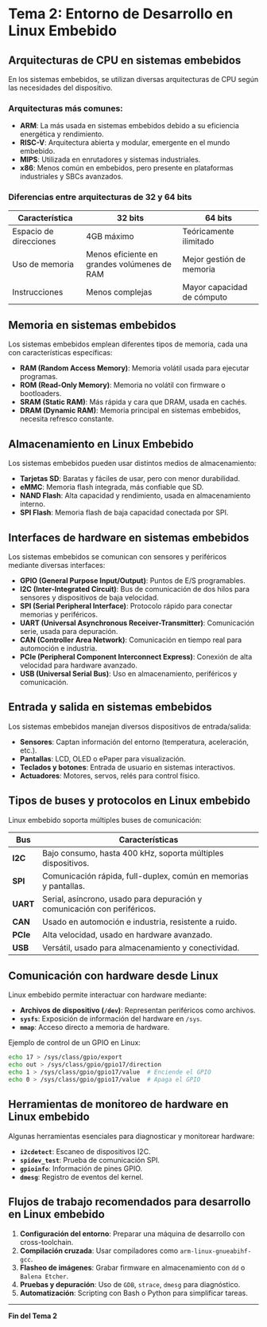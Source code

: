 # Tema 2: Entorno de Desarrollo en Linux Embebido

## Arquitecturas de CPU en sistemas embebidos
En los sistemas embebidos, se utilizan diversas arquitecturas de CPU según las necesidades del dispositivo.

### Arquitecturas más comunes:
- **ARM**: La más usada en sistemas embebidos debido a su eficiencia energética y rendimiento.
- **RISC-V**: Arquitectura abierta y modular, emergente en el mundo embebido.
- **MIPS**: Utilizada en enrutadores y sistemas industriales.
- **x86**: Menos común en embebidos, pero presente en plataformas industriales y SBCs avanzados.

### Diferencias entre arquitecturas de 32 y 64 bits
| Característica | 32 bits | 64 bits |
|--------------|---------|---------|
| Espacio de direcciones | 4GB máximo | Teóricamente ilimitado |
| Uso de memoria | Menos eficiente en grandes volúmenes de RAM | Mejor gestión de memoria |
| Instrucciones | Menos complejas | Mayor capacidad de cómputo |

## Memoria en sistemas embebidos
Los sistemas embebidos emplean diferentes tipos de memoria, cada una con características específicas:

- **RAM (Random Access Memory)**: Memoria volátil usada para ejecutar programas.
- **ROM (Read-Only Memory)**: Memoria no volátil con firmware o bootloaders.
- **SRAM (Static RAM)**: Más rápida y cara que DRAM, usada en cachés.
- **DRAM (Dynamic RAM)**: Memoria principal en sistemas embebidos, necesita refresco constante.

## Almacenamiento en Linux Embebido
Los sistemas embebidos pueden usar distintos medios de almacenamiento:

- **Tarjetas SD**: Baratas y fáciles de usar, pero con menor durabilidad.
- **eMMC**: Memoria flash integrada, más confiable que SD.
- **NAND Flash**: Alta capacidad y rendimiento, usada en almacenamiento interno.
- **SPI Flash**: Memoria flash de baja capacidad conectada por SPI.

## Interfaces de hardware en sistemas embebidos
Los sistemas embebidos se comunican con sensores y periféricos mediante diversas interfaces:

- **GPIO (General Purpose Input/Output)**: Puntos de E/S programables.
- **I2C (Inter-Integrated Circuit)**: Bus de comunicación de dos hilos para sensores y dispositivos de baja velocidad.
- **SPI (Serial Peripheral Interface)**: Protocolo rápido para conectar memorias y periféricos.
- **UART (Universal Asynchronous Receiver-Transmitter)**: Comunicación serie, usada para depuración.
- **CAN (Controller Area Network)**: Comunicación en tiempo real para automoción e industria.
- **PCIe (Peripheral Component Interconnect Express)**: Conexión de alta velocidad para hardware avanzado.
- **USB (Universal Serial Bus)**: Uso en almacenamiento, periféricos y comunicación.

## Entrada y salida en sistemas embebidos
Los sistemas embebidos manejan diversos dispositivos de entrada/salida:

- **Sensores**: Captan información del entorno (temperatura, aceleración, etc.).
- **Pantallas**: LCD, OLED o ePaper para visualización.
- **Teclados y botones**: Entrada de usuario en sistemas interactivos.
- **Actuadores**: Motores, servos, relés para control físico.

## Tipos de buses y protocolos en Linux embebido
Linux embebido soporta múltiples buses de comunicación:

| Bus | Características |
|-----|---------------|
| **I2C** | Bajo consumo, hasta 400 kHz, soporta múltiples dispositivos. |
| **SPI** | Comunicación rápida, full-duplex, común en memorias y pantallas. |
| **UART** | Serial, asíncrono, usado para depuración y comunicación con periféricos. |
| **CAN** | Usado en automoción e industria, resistente a ruido. |
| **PCIe** | Alta velocidad, usado en hardware avanzado. |
| **USB** | Versátil, usado para almacenamiento y conectividad. |

## Comunicación con hardware desde Linux
Linux embebido permite interactuar con hardware mediante:

- **Archivos de dispositivo (`/dev`)**: Representan periféricos como archivos.
- **`sysfs`**: Exposición de información del hardware en `/sys`.
- **`mmap`**: Acceso directo a memoria de hardware.

Ejemplo de control de un GPIO en Linux:
```bash
echo 17 > /sys/class/gpio/export
echo out > /sys/class/gpio/gpio17/direction
echo 1 > /sys/class/gpio/gpio17/value  # Enciende el GPIO
echo 0 > /sys/class/gpio/gpio17/value  # Apaga el GPIO
```

## Herramientas de monitoreo de hardware en Linux embebido
Algunas herramientas esenciales para diagnosticar y monitorear hardware:

- **`i2cdetect`**: Escaneo de dispositivos I2C.
- **`spidev_test`**: Prueba de comunicación SPI.
- **`gpioinfo`**: Información de pines GPIO.
- **`dmesg`**: Registro de eventos del kernel.

## Flujos de trabajo recomendados para desarrollo en Linux embebido
1. **Configuración del entorno**: Preparar una máquina de desarrollo con cross-toolchain.
2. **Compilación cruzada**: Usar compiladores como `arm-linux-gnueabihf-gcc`.
3. **Flasheo de imágenes**: Grabar firmware en almacenamiento con `dd` o `Balena Etcher`.
4. **Pruebas y depuración**: Uso de `GDB`, `strace`, `dmesg` para diagnóstico.
5. **Automatización**: Scripting con Bash o Python para simplificar tareas.

---
**Fin del Tema 2**
